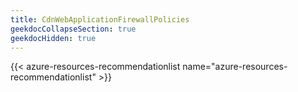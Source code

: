 ```yaml
---
title: CdnWebApplicationFirewallPolicies
geekdocCollapseSection: true
geekdocHidden: true
---
```


{{< azure-resources-recommendationlist name="azure-resources-recommendationlist" >}}
